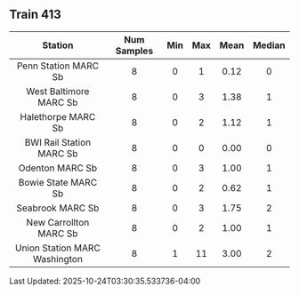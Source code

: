 ## Train 413

| Station | Num Samples | Min | Max | Mean | Median |
| :-----: | :---------: | :-: | :-: | :--: | :----: |
| Penn Station MARC Sb | 8 | 0 | 1 | 0.12 | 0 |
| West Baltimore MARC Sb | 8 | 0 | 3 | 1.38 | 1 |
| Halethorpe MARC Sb | 8 | 0 | 2 | 1.12 | 1 |
| BWI Rail Station MARC Sb | 8 | 0 | 0 | 0.00 | 0 |
| Odenton MARC Sb | 8 | 0 | 3 | 1.00 | 1 |
| Bowie State MARC Sb | 8 | 0 | 2 | 0.62 | 1 |
| Seabrook MARC Sb | 8 | 0 | 3 | 1.75 | 2 |
| New Carrollton MARC Sb | 8 | 0 | 2 | 1.00 | 1 |
| Union Station MARC Washington | 8 | 1 | 11 | 3.00 | 2 |


Last Updated: 2025-10-24T03:30:35.533736-04:00